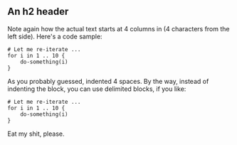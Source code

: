 An h2 header
------------

Note again how the actual text starts at 4 columns in (4 characters
from the left side). Here's a code sample:

    # Let me re-iterate ...
    for i in 1 .. 10 { 
        do-something(i) 
    }

As you probably guessed, indented 4 spaces. By the way, instead of
indenting the block, you can use delimited blocks, if you like:

    # Let me re-iterate ...
    for i in 1 .. 10 { 
        do-something(i) 
    }

Eat my shit, please.